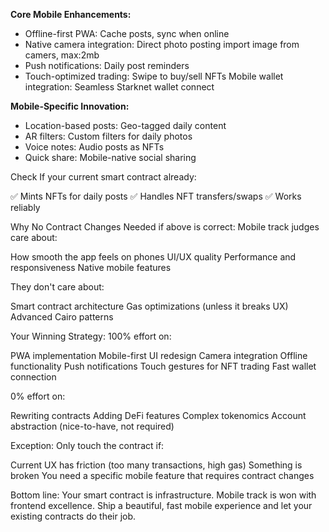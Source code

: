 **Core Mobile Enhancements:**

- Offline-first PWA: Cache posts, sync when online
- Native camera integration: Direct photo posting
 import image from camers, max:2mb
- Push notifications: Daily post reminders
- Touch-optimized trading: Swipe to buy/sell NFTs
Mobile wallet integration: Seamless Starknet wallet connect


**Mobile-Specific Innovation:**

- Location-based posts: Geo-tagged daily content
- AR filters: Custom filters for daily photos
- Voice notes: Audio posts as NFTs
- Quick share: Mobile-native social sharing


Check If your current smart contract already:

✅ Mints NFTs for daily posts
✅ Handles NFT transfers/swaps
✅ Works reliably


Why No Contract Changes Needed if above is correct:
Mobile track judges care about:

How smooth the app feels on phones
UI/UX quality
Performance and responsiveness
Native mobile features

They don't care about:

Smart contract architecture
Gas optimizations (unless it breaks UX)
Advanced Cairo patterns

Your Winning Strategy:
100% effort on:

PWA implementation
Mobile-first UI redesign
Camera integration
Offline functionality
Push notifications
Touch gestures for NFT trading
Fast wallet connection

0% effort on:

Rewriting contracts
Adding DeFi features
Complex tokenomics
Account abstraction (nice-to-have, not required)

Exception:
Only touch the contract if:

Current UX has friction (too many transactions, high gas)
Something is broken
You need a specific mobile feature that requires contract changes

Bottom line: Your smart contract is infrastructure. Mobile track is won with frontend excellence. Ship a beautiful, fast mobile experience and let your existing contracts do their job.
